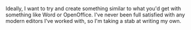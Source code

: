 Ideally, I want to try and create something similar to what you'd get with something like Word or OpenOffice. I've never been full satisfied with any modern editors I've worked with, so I'm taking a stab at writing my own.